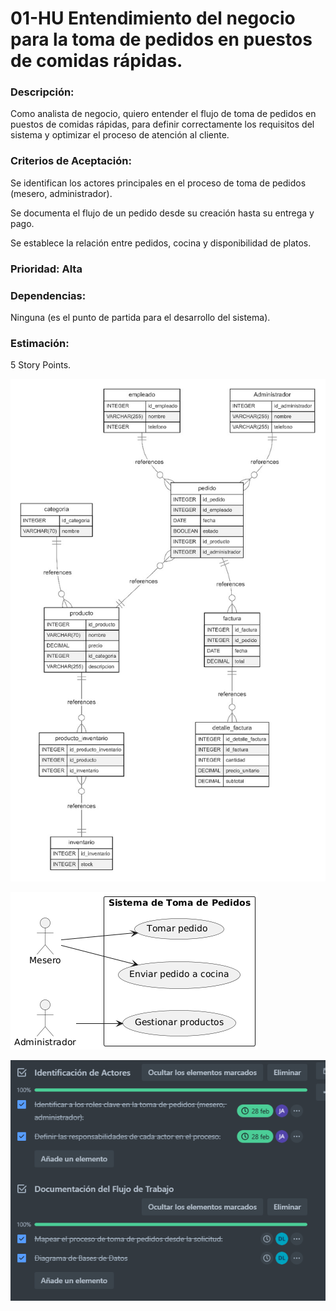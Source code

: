 # 01-HU Entendimiento del negocio para la toma de pedidos en puestos de comidas rápidas.

### Descripción:
Como analista de negocio, quiero entender el flujo de toma de pedidos en puestos de comidas rápidas, para definir correctamente los requisitos del sistema y optimizar el proceso de atención al cliente.

### Criterios de Aceptación:

Se identifican los actores principales en el proceso de toma de pedidos (mesero, administrador).

Se documenta el flujo de un pedido desde su creación hasta su entrega y pago.

Se establece la relación entre pedidos, cocina y disponibilidad de platos.

### Prioridad: Alta

### Dependencias:
Ninguna (es el punto de partida para el desarrollo del sistema).

### Estimación:
5 Story Points.

![alt text](Imgs/DBA.jpg)

![alt text](Imgs/diagramaCasoDeUso.png)

![alt text](Imgs/Checks.png)
